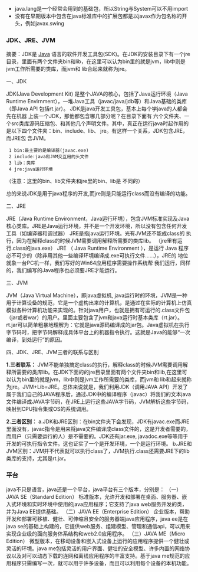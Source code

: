 * java.lang是一个经常会用到的基础包，所以String与System可以不用import
* 没有在早期版本中包含在java标准库中的扩展包都是以javax作为包名称的开头，例如javax.swing

### JDK、JRE、JVM

摘要：JDK是 [Java](https://so.csdn.net/so/search?q=Java&spm=1001.2101.3001.7020) 语言的软件开发工具包(SDK)。在JDK的安装目录下有一个jre目录，里面有两个文件夹bin和lib，在这里可以认为bin里的就是jvm，lib中则是jvm工作所需要的类库，而jvm和 lib合起来就称为jre。

一、JDK

JDK(Java Development Kit) 是整个JAVA的核心，包括了Java运行环境（Java Runtime Envirnment），一堆Java工具（javac/java/jdb等）和Java基础的类库（即Java API 包括rt.jar）。
JDK是java开发工具包，基本上每个学java的人都会先在机器 上装一个JDK，那他都包含哪几部分呢？在目录下面有 六个文件夹、一个src类库源码压缩包、和其他几个声明文件。其中，真正在运行java时起作用的 是以下四个文件夹：bin、include、lib、 jre。有这样一个关系，JDK包含JRE，而JRE包 含JVM。

     1 bin:最主要的是编译器(javac.exe)
     2 include:java和JVM交互用的头文件
     3 lib：类库
     4 jre:java运行环境

（注意：这里的bin、lib文件夹和jre里的bin、lib是 不同的）

总的来说JDK是用于java程序的开发,而jre则是只能运行class而没有编译的功能。

二、JRE

JRE（Java Runtime Environment，Java运行环境），包含JVM标准实现及Java核心类库。JRE是Java运行环境，并不是一个开发环境，所以没有包含任何开发工具（如编译器和调试器）
JRE是指java运行环境。光有JVM还不能成class的 执行，因为在解释class的时候JVM需要调用解释所需要的类库lib。 （jre里有运行.class的java.exe）
JRE （ Java Runtime Environment ），是运行 Java 程序必不可少的（除非用其他一些编译环境编译成.exe可执行文件……），JRE的 地位就象一台PC机一样，我们写好的Win64应用程序需要操作系统帮 我们运行，同样的，我们编写的Java程序也必须要JRE才能运行。

三、JVM

JVM（Java Virtual Machine），即java虚拟机, java运行时的环境，JVM是一种用于计算设备的规范，它是一个虚构出来的计算机，是通过在实际的计算机上仿真模拟各种计算机功能来实现的。针对java用户，也就是拥有可运行的.class文件包（jar或者war）的用户。里面主要包含了jvm和java运行时基本类库（rt.jar）。rt.jar可以简单粗暴地理解为：它就是java源码编译成的jar包。Java虚拟机在执行字节码时，把字节码解释成具体平台上的机器指令执行。这就是Java的能够“一次编译，到处运行”的原因。

四、JDK、JRE、JVM三者的联系与区别

**1.三者联系：**
JVM不能单独搞定class的执行，解释class的时候JVM需要调用解释所需要的类库lib。在JDK下面的的jre目录里面有两个文件夹bin和lib,在这里可以认为bin里的就是jvm，lib中则是jvm工作所需要的类库，而jvm和 lib和起来就称为jre。JVM+Lib=JRE。总体来说就是，我们利用JDK（调用JAVA API）开发了属于我们自己的JAVA程序后，通过JDK中的编译程序（javac）将我们的文本java文件编译成JAVA字节码，在JRE上运行这些JAVA字节码，JVM解析这些字节码，映射到CPU指令集或OS的系统调用。

**2.三者区别：**
a.JDK和JRE区别：在bin文件夹下会发现，JDK有javac.exe而JRE里面没有，javac指令是用来将java文件编译成class文件的，这是开发者需要的，而用户（只需要运行的人）是不需要的。JDK还有jar.exe, javadoc.exe等等用于开发的可执行指令文件。这也证实了一个是开发环境，一个是运行环境。
b.JRE和JVM区别：JVM并不代表就可以执行class了，JVM执行.class还需要JRE下的lib类库的支持，尤其是rt.jar。

### 平台

java不只是语言，java还是一个平台，java平台有三个版本，分别是：
（一）JAVA SE（Standard Edition）
标准版本，允许开发和部署在桌面、服务器、嵌入式环境和实时环境中使用的java应用程序；它支持了java web服务开发的类，并为Java EE提供基础。
（二）JAVA EE（Enterprise Edition）
企业版本，帮助开发和部署可移植、健壮、可伸缩且安全的服务器端java应用程序，java ee是在java se的基础上构建的，它提供web服务、组建模型、管理和通信api，可以用来实现企业级的面向服务体系结构和web2.0应用程序。
（三）JAVA ME（Micro Edition）
微型版本，在移动设备和嵌入式设备上运行的应用程序提供一个健壮或灵活的环境。java me包括灵活的用户界面、健壮的安全模型、许多内置的网络协议以及对可以动态下载的连网和离线应用程序的丰富支持。基于java me规范的应用程序只需编写一次，就可以用于许多设备，而且可以利用每个设备的本机功能。
